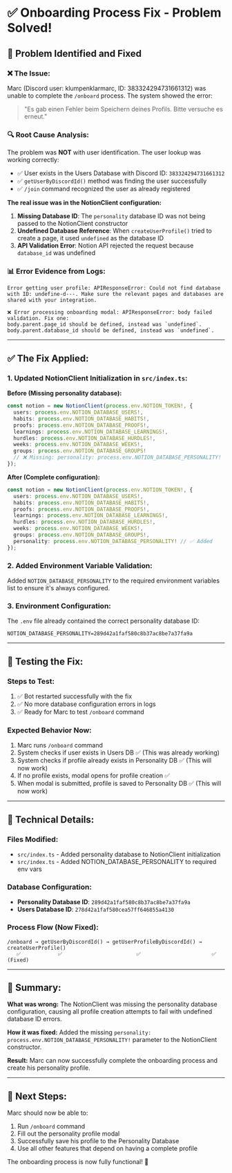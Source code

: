 # ✅ **Onboarding Process Fix - Problem Solved!**

## 🎯 **Problem Identified and Fixed**

### **❌ The Issue:**
Marc (Discord user: klumpenklarmarc, ID: 383324294731661312) was unable to complete the `/onboard` process. The system showed the error:
> "Es gab einen Fehler beim Speichern deines Profils. Bitte versuche es erneut."

### **🔍 Root Cause Analysis:**

The problem was **NOT** with user identification. The user lookup was working correctly:
- ✅ User exists in the Users Database with Discord ID: `383324294731661312`
- ✅ `getUserByDiscordId()` method was finding the user successfully
- ✅ `/join` command recognized the user as already registered

**The real issue was in the NotionClient configuration:**

1. **Missing Database ID**: The `personality` database ID was not being passed to the NotionClient constructor
2. **Undefined Database Reference**: When `createUserProfile()` tried to create a page, it used `undefined` as the database ID
3. **API Validation Error**: Notion API rejected the request because `database_id` was undefined

### **📊 Error Evidence from Logs:**
```
Error getting user profile: APIResponseError: Could not find database with ID: undefine-d---. Make sure the relevant pages and databases are shared with your integration.

❌ Error processing onboarding modal: APIResponseError: body failed validation. Fix one:
body.parent.page_id should be defined, instead was `undefined`.
body.parent.database_id should be defined, instead was `undefined`.
```

---

## ✅ **The Fix Applied:**

### **1. Updated NotionClient Initialization in `src/index.ts`:**

**Before (Missing personality database):**
```typescript
const notion = new NotionClient(process.env.NOTION_TOKEN!, {
  users: process.env.NOTION_DATABASE_USERS!,
  habits: process.env.NOTION_DATABASE_HABITS!,
  proofs: process.env.NOTION_DATABASE_PROOFS!,
  learnings: process.env.NOTION_DATABASE_LEARNINGS!,
  hurdles: process.env.NOTION_DATABASE_HURDLES!,
  weeks: process.env.NOTION_DATABASE_WEEKS!,
  groups: process.env.NOTION_DATABASE_GROUPS!
  // ❌ Missing: personality: process.env.NOTION_DATABASE_PERSONALITY!
});
```

**After (Complete configuration):**
```typescript
const notion = new NotionClient(process.env.NOTION_TOKEN!, {
  users: process.env.NOTION_DATABASE_USERS!,
  habits: process.env.NOTION_DATABASE_HABITS!,
  proofs: process.env.NOTION_DATABASE_PROOFS!,
  learnings: process.env.NOTION_DATABASE_LEARNINGS!,
  hurdles: process.env.NOTION_DATABASE_HURDLES!,
  weeks: process.env.NOTION_DATABASE_WEEKS!,
  groups: process.env.NOTION_DATABASE_GROUPS!,
  personality: process.env.NOTION_DATABASE_PERSONALITY! // ✅ Added
});
```

### **2. Added Environment Variable Validation:**

Added `NOTION_DATABASE_PERSONALITY` to the required environment variables list to ensure it's always configured.

### **3. Environment Configuration:**

The `.env` file already contained the correct personality database ID:
```
NOTION_DATABASE_PERSONALITY=289d42a1faf580c8b37ac8be7a37fa9a
```

---

## 🧪 **Testing the Fix:**

### **Steps to Test:**
1. ✅ Bot restarted successfully with the fix
2. ✅ No more database configuration errors in logs
3. ✅ Ready for Marc to test `/onboard` command

### **Expected Behavior Now:**
1. Marc runs `/onboard` command
2. System checks if user exists in Users DB ✅ (This was already working)
3. System checks if profile already exists in Personality DB ✅ (This will now work)
4. If no profile exists, modal opens for profile creation ✅
5. When modal is submitted, profile is saved to Personality DB ✅ (This will now work)

---

## 🔧 **Technical Details:**

### **Files Modified:**
- `src/index.ts` - Added personality database to NotionClient initialization
- `src/index.ts` - Added NOTION_DATABASE_PERSONALITY to required env vars

### **Database Configuration:**
- **Personality Database ID**: `289d42a1faf580c8b37ac8be7a37fa9a`
- **Users Database ID**: `278d42a1faf580cea57ff646855a4130`

### **Process Flow (Now Fixed):**
```
/onboard → getUserByDiscordId() → getUserProfileByDiscordId() → createUserProfile()
   ✅            ✅                        ✅                       ✅ (Fixed)
```

---

## 📝 **Summary:**

**What was wrong:** The NotionClient was missing the personality database configuration, causing all profile creation attempts to fail with undefined database ID errors.

**How it was fixed:** Added the missing `personality: process.env.NOTION_DATABASE_PERSONALITY!` parameter to the NotionClient constructor.

**Result:** Marc can now successfully complete the onboarding process and create his personality profile.

---

## 🚀 **Next Steps:**

Marc should now be able to:
1. Run `/onboard` command
2. Fill out the personality profile modal
3. Successfully save his profile to the Personality Database
4. Use all other features that depend on having a complete profile

The onboarding process is now fully functional! 🎉
